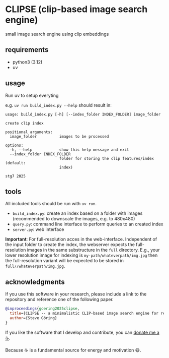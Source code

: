 # CLIPSE (clip-based image search engine)
small image search engine using clip embeddings

## requirements

* python3 (3.12)
* uv 

## usage
Run uv to setup everyting

e.g. `uv run build_index.py --help` should result in:

```
usage: build_index.py [-h] [--index_folder INDEX_FOLDER] image_folder

create clip index

positional arguments:
  image_folder          images to be processed

options:
  -h, --help            show this help message and exit
  --index_folder INDEX_FOLDER
                        folder for storing the clip features/index (default:
                        index)

stg7 2025

```

## tools
All included tools should be run with `uv run`.

* `build_index.py`: create an index based on a folder with images (recommended to downscale the images, e.g. to 480x480)
* `query.py`: command line interface to perform queries to an created index
* `server.py`: web interface


**Important**: For full-resolution acces in the web-interface.
Independent of the input folder to create the index, the webserver expects the full-resolution images in the same substructure in the `full` directory.
E.g., your lower resolution image for indexing is `my-path/whateverpath/img.jpg` then the full-resolution variant will be expected to be stored in `full//whateverpath/img.jpg`.



## acknowledgments
If you use this software in your research, please include a link to the repository and reference one of the following paper.

```bibtex
@inproceedings{goering2025clipse,
  title={CLIPSE -- a minimalistic CLIP-based image search engine for research},
  author={Steve Göring}
}
```

If you like the software that I develop and contribute, you can [donate me a :coffee:](https://ko-fi.com/binarys3v3n).
 
Because :coffee: is a fundamental source for energy and motivation :smile:.
